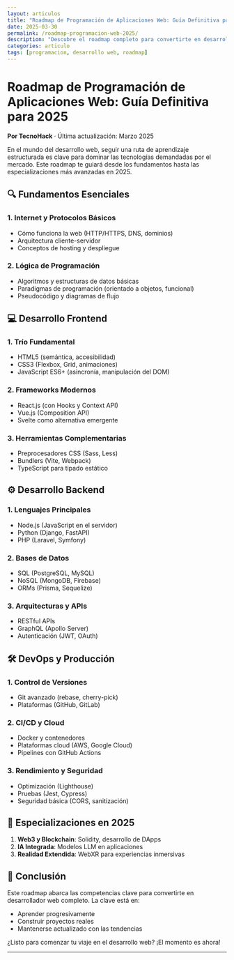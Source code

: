 ```yaml
---
layout: articulos
title: "Roadmap de Programación de Aplicaciones Web: Guía Definitiva para 2025"
date: 2025-03-30
permalink: /roadmap-programacion-web-2025/
description: "Descubre el roadmap completo para convertirte en desarrollador web en 2025. Desde fundamentos hasta tecnologías avanzadas, esta guía de TecnoHack te muestra la ruta de aprendizaje ideal."
categories: articulo
tags: [programacion, desarrollo web, roadmap]
---
```


# Roadmap de Programación de Aplicaciones Web: Guía Definitiva para 2025

**Por TecnoHack** · Última actualización: Marzo 2025

En el mundo del desarrollo web, seguir una ruta de aprendizaje estructurada es clave para dominar las tecnologías demandadas por el mercado. Este roadmap te guiará desde los fundamentos hasta las especializaciones más avanzadas en 2025.

## 🔍 Fundamentos Esenciales

### 1. Internet y Protocolos Básicos
- Cómo funciona la web (HTTP/HTTPS, DNS, dominios)
- Arquitectura cliente-servidor
- Conceptos de hosting y despliegue

### 2. Lógica de Programación
- Algoritmos y estructuras de datos básicas
- Paradigmas de programación (orientado a objetos, funcional)
- Pseudocódigo y diagramas de flujo

## 💻 Desarrollo Frontend

### 1. Trío Fundamental
- HTML5 (semántica, accesibilidad)
- CSS3 (Flexbox, Grid, animaciones)
- JavaScript ES6+ (asincronía, manipulación del DOM)

### 2. Frameworks Modernos
- React.js (con Hooks y Context API)
- Vue.js (Composition API)
- Svelte como alternativa emergente

### 3. Herramientas Complementarias
- Preprocesadores CSS (Sass, Less)
- Bundlers (Vite, Webpack)
- TypeScript para tipado estático

## ⚙️ Desarrollo Backend

### 1. Lenguajes Principales
- Node.js (JavaScript en el servidor)
- Python (Django, FastAPI)
- PHP (Laravel, Symfony)

### 2. Bases de Datos
- SQL (PostgreSQL, MySQL)
- NoSQL (MongoDB, Firebase)
- ORMs (Prisma, Sequelize)

### 3. Arquitecturas y APIs
- RESTful APIs
- GraphQL (Apollo Server)
- Autenticación (JWT, OAuth)

## 🛠️ DevOps y Producción

### 1. Control de Versiones
- Git avanzado (rebase, cherry-pick)
- Plataformas (GitHub, GitLab)

### 2. CI/CD y Cloud
- Docker y contenedores
- Plataformas cloud (AWS, Google Cloud)
- Pipelines con GitHub Actions

### 3. Rendimiento y Seguridad
- Optimización (Lighthouse)
- Pruebas (Jest, Cypress)
- Seguridad básica (CORS, sanitización)

## 🚀 Especializaciones en 2025

1. **Web3 y Blockchain**: Solidity, desarrollo de DApps
2. **IA Integrada**: Modelos LLM en aplicaciones
3. **Realidad Extendida**: WebXR para experiencias inmersivas

## 📌 Conclusión

Este roadmap abarca las competencias clave para convertirte en desarrollador web completo. La clave está en:
- Aprender progresivamente
- Construir proyectos reales
- Mantenerse actualizado con las tendencias

¿Listo para comenzar tu viaje en el desarrollo web? ¡El momento es ahora!

---